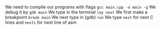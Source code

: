 
We need to compile our programs with flags `gcc main.cpp -o main -g`
We debug it by `gdb main`
We type in the terminal  `lay next`
We first make a breakpoint `break main`
We next type in (gdb) `run`
We type  `next` for next C lines and  `nexti` for next line of asm